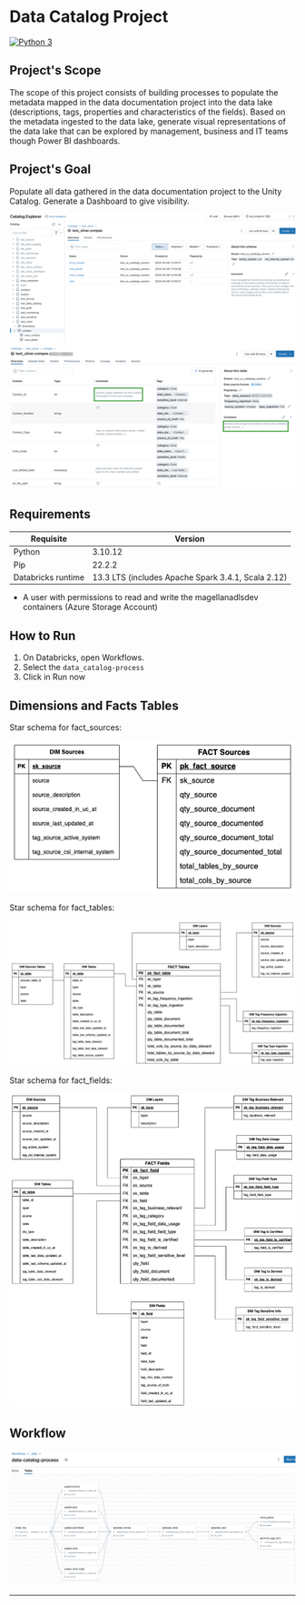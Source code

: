 # Data Catalog Project
[![Python 3](https://img.shields.io/badge/Python-3-blue.svg)](https://www.python.org/downloads/release/python-381/)

## Project's Scope
The scope of this project consists of building processes to populate the metadata mapped in the data documentation project into the data lake (descriptions, tags, properties and characteristics of the fields).
Based on the metadata ingested to the data lake, generate visual representations of the data lake that can be explored by management, business and IT teams though Power BI dashboards.

## Project's Goal
Populate all data gathered in the data documentation project to the Unity Catalog. Generate a Dashboard to give visibility.

![Ilustration](docs/images/catalog_db.png)
![Ilustration](docs/images/catalog_table_column.png)


## Requirements
| Requisite          | Version                                            |
| ------------------ | -------------------------------------------------- |
| Python             | 3.10.12                                            |
| Pip                | 22.2.2                                             |
| Databricks runtime | 13.3 LTS (includes Apache Spark 3.4.1, Scala 2.12) |

- A user with permissions to read and write the magellanadlsdev containers (Azure Storage Account)

<!-- ## Install
```sh
pip install --require-hashes -r requirements.txt
```

## Features
TODO
-->

## How to Run
1. On Databricks, open Workflows.
2. Select the `data_catalog-process`
3. Click in Run now


## Dimensions and Facts Tables
Star schema for fact_sources:

![Ilustration](docs/images/fact_sources_diagram.png)

Star schema for fact_tables:

![Ilustration](docs/images/fact_tables_diagram.png)

Star schema for fact_fields:

![Ilustration](docs/images/fact_fields_diagram.png)

## Workflow
![Ilustration](docs/images/workflow.png)

---
